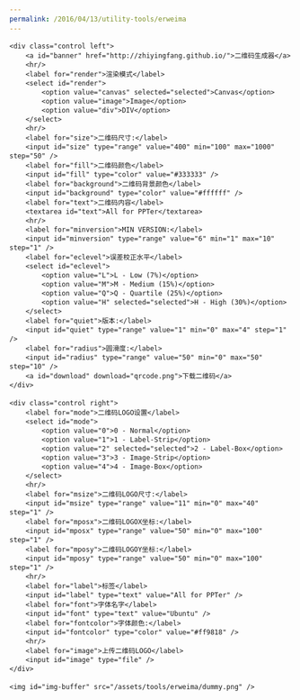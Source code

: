 ```yaml
---
permalink: /2016/04/13/utility-tools/erweima
---
```

<html lang="en">
<head>
	<meta charset="utf-8">
	<meta http-equiv="X-UA-Compatible" content="IE=edge,chrome=1">
	<title>在线二维码生成器</title>
	<meta name="keywords" content="二维码生成工具,JS二维码生成,二维码生成器,jQuery二维码生成器,jQuery二维码生成" />
	<meta name="description" content="二维码生成插件代码示例和下载">	
	<meta name="viewport" content="width=device-width">			
	<link href='/assets/tools/erweima/styles.css' rel='stylesheet'>
	<script src="/assets/tools/erweima/jquery-1.js"></script>
	<script src="/assets/tools/erweima/jqueryqr.js"></script>
	<script src="/assets/tools/erweima/ff-range.js"></script>
	<script src="/assets/tools/erweima/scripts.js"></script>
</head>
<body>
	<div id="container"><canvas width="400" height="400"></canvas></div>

	<div class="control left">
		<a id="banner" href="http://zhiyingfang.github.io/">二维码生成器</a>
		<hr/>
		<label for="render">渲染模式</label>
		<select id="render">
			<option value="canvas" selected="selected">Canvas</option>
			<option value="image">Image</option>
			<option value="div">DIV</option>
		</select>
		<hr/>
		<label for="size">二维码尺寸:</label>
		<input id="size" type="range" value="400" min="100" max="1000" step="50" />
		<label for="fill">二维码颜色</label>
		<input id="fill" type="color" value="#333333" />
		<label for="background">二维码背景颜色</label>
		<input id="background" type="color" value="#ffffff" />
		<label for="text">二维码内容</label>
		<textarea id="text">All for PPTer</textarea>
		<hr/>
		<label for="minversion">MIN VERSION:</label>
		<input id="minversion" type="range" value="6" min="1" max="10" step="1" />
		<label for="eclevel">误差校正水平</label>
		<select id="eclevel">
			<option value="L">L - Low (7%)</option>
			<option value="M">M - Medium (15%)</option>
			<option value="Q">Q - Quartile (25%)</option>
			<option value="H" selected="selected">H - High (30%)</option>
		</select>
		<label for="quiet">版本:</label>
		<input id="quiet" type="range" value="1" min="0" max="4" step="1" />
		<label for="radius">圆滑度:</label>
		<input id="radius" type="range" value="50" min="0" max="50" step="10" />
		<a id="download" download="qrcode.png">下载二维码</a>
	</div>

	<div class="control right">
		<label for="mode">二维码LOGO设置</label>
		<select id="mode">
			<option value="0">0 - Normal</option>
			<option value="1">1 - Label-Strip</option>
			<option value="2" selected="selected">2 - Label-Box</option>
			<option value="3">3 - Image-Strip</option>
			<option value="4">4 - Image-Box</option>
		</select>
		<hr/>
		<label for="msize">二维码LOGO尺寸:</label>
		<input id="msize" type="range" value="11" min="0" max="40" step="1" />
		<label for="mposx">二维码LOGOX坐标:</label>
		<input id="mposx" type="range" value="50" min="0" max="100" step="1" />
		<label for="mposy">二维码LOGOY坐标:</label>
		<input id="mposy" type="range" value="50" min="0" max="100" step="1" />
		<hr/>
		<label for="label">标签</label>
		<input id="label" type="text" value="All for PPTer" />
		<label for="font">字体名字</label>
		<input id="font" type="text" value="Ubuntu" />
		<label for="fontcolor">字体颜色:</label>
		<input id="fontcolor" type="color" value="#ff9818" />
		<hr/>
		<label for="image">上传二维码LOGO</label>
		<input id="image" type="file" />
	</div>

	<img id="img-buffer" src="/assets/tools/erweima/dummy.png" />	
</body>
</html>

